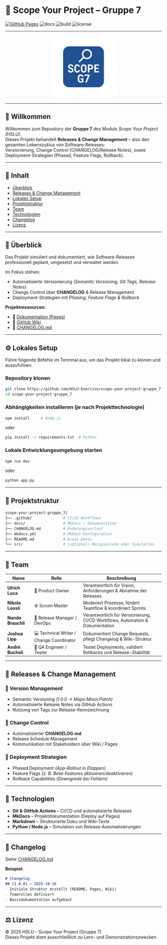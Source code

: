 # 🚀 Scope Your Project – Gruppe 7

[![GitHub Pages](https://img.shields.io/badge/docs-online-blue)](https://hslu-exercise.github.io/scope-your-project-gruppe-7/)
![docs](https://img.shields.io/badge/docs-ready-444) 
![build](https://img.shields.io/badge/build-passing-28a745)
![license](https://img.shields.io/badge/license-HSLU-6c757d)



---

<p align="center">
  <img src="docs/images/scope-g7-logo.png" alt="Scope G7 Logo" width="200">
</p>

---

## 🎯 Willkommen

Willkommen zum Repository der **Gruppe 7** des Moduls *Scope Your Project (HSLU)*.  
Dieses Projekt behandelt **Releases & Change Management** – also den gesamten Lebenszyklus von Software-Releases:  
Versionierung, Change Control (CHANGELOG/Release Notes), sowie Deployment-Strategien (Phased, Feature Flags, Rollback).


---

## 📘 Inhalt
- [Überblick](#-überblick)
- [Releases & Change Management](#-releases--change-management)
- [Lokales Setup](#-lokales-setup)
- [Projektstruktur](#-projektstruktur)
- [Team](#-team)
- [Technologien](#-technologien)
- [Changelog](#-changelog)
- [Lizenz](#-lizenz)

---

## 🧩 Überblick

Das Projekt simuliert und dokumentiert, wie Software-Releases professionell geplant, umgesetzt und verwaltet werden.

Im Fokus stehen:
- Automatisierte Versionierung *(Semantic Versioning, Git Tags, Release Notes)*
- Change Control über **CHANGELOG** & Release Management
- Deployment-Strategien mit *Phasing, Feature Flags & Rollback*

**Projektressourcen:**
- 📄 [Dokumentation (Pages)](https://hslu-exercise.github.io/scope-your-project-gruppe_7)
- 📘 [GitHub Wiki](https://github.com/HSLU-Exercise/scope-your-project-gruppe_7/wiki)
- 🧾 [CHANGELOG.md](./CHANGELOG.md)

---

## ⚙️ Lokales Setup

Führe folgende Befehle im Terminal aus, um das Projekt lokal zu klonen und auszuführen:

### Repository klonen
```bash
git clone https://github.com/HSLU-Exercise/scope-your-project-gruppe_7.git
cd scope-your-project-gruppe_7
```

### Abhängigkeiten installieren (je nach Projekttechnologie)
```bash
npm install     # Node.js
```
oder
```bash
pip install -r requirements.txt  # Python
```

### Lokale Entwicklungsumgebung starten
```bash
npm run dev
```
oder
```bash
python app.py
```

---

## 🧱 Projektstruktur
```bash
scope-your-project-gruppe_7/
├── .github/              # CI/CD Workflows
├── docs/                 # MkDocs / Dokumentation
├── CHANGELOG.md          # Änderungsverlauf
├── mkdocs.yml            # MkDocs-Konfiguration
├── README.md             # Diese Datei
└── src/                  # (optional) Beispielcode oder Simulation
```

---

## 👥 Team

| Name | Rolle | Beschreibung |
|------|--------|--------------|
| **Ulrich Luca** | 🧭 Product Owner | Verantwortlich für Vision, Anforderungen & Abnahme der Releases |
| **Nikola Loosli** | ⚙️ Scrum Master | Moderiert Prozesse, fördert Teamflow & koordiniert Sprints |
| **Nando Brauchli** | 🧠 Release Manager / DevOps | Verantwortlich für Versionierung, CI/CD Workflows, Automation & Dokumentation |
| **Joshua Lipp** | 💻 Technical Writer / Change Coordinator | Dokumentiert Change Requests, pflegt Changelog & Wiki-Struktur |
| **André Bucheli** | 🧩 QA Engineer / Tester | Testet Deployments, validiert Rollbacks und Release-Stabilität |

---

## 🧾 Releases & Change Management

### 🔖 Version Management
- Semantic Versioning *(1.0.0 → Major.Minor.Patch)*
- Automatisierte Release Notes via GitHub Actions
- Nutzung von Tags zur Release-Kennzeichnung  

### 🔄 Change Control
- Automatisierter **CHANGELOG.md**
- Release Schedule Management
- Kommunikation mit Stakeholdern über Wiki / Pages  

### 🚀 Deployment Strategien
- Phased Deployment *(App-Rollout in Etappen)*
- Feature Flags *(z. B. Beta-Features aktivieren/deaktivieren)*
- Rollback Capabilities *(Downgrade bei Fehlern)*

---

## 🧮 Technologien

- **Git & GitHub Actions** – CI/CD und automatisierte Releases  
- **MkDocs** – Projektdokumentation (Deploy auf Pages)  
- **Markdown** – Strukturierte Doku und Wiki-Texte  
- **Python / Node.js** – Simulation von Release-Automatisierungen  

---

## 📜 Changelog

Siehe [CHANGELOG.md](./CHANGELOG.md)

**Beispiel:**
```markdown
# Changelog
## [1.0.0] – 2025-10-16
- Initiale Struktur erstellt (README, Pages, Wiki)
- Teamrollen definiert
- Basisdokumentation aufgebaut
```

---

## ⚖️ Lizenz

© 2025 HSLU – Scope Your Project (Gruppe 7)  
Dieses Projekt dient ausschließlich zu Lern- und Demonstrationszwecken.

